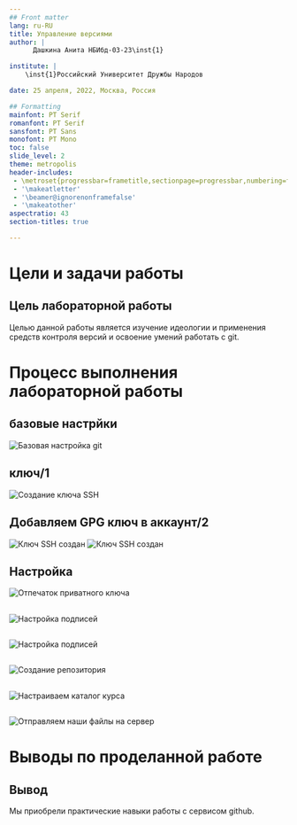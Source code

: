 ```yaml
---
## Front matter
lang: ru-RU
title: Управление версиями
author: |
	  Дашкина Анита НБИбд-03-23\inst{1}

institute: |
	\inst{1}Российский Университет Дружбы Народов

date: 25 апреля, 2022, Москва, Россия

## Formatting
mainfont: PT Serif
romanfont: PT Serif
sansfont: PT Sans
monofont: PT Mono
toc: false
slide_level: 2
theme: metropolis
header-includes: 
 - \metroset{progressbar=frametitle,sectionpage=progressbar,numbering=fraction}
 - '\makeatletter'
 - '\beamer@ignorenonframefalse'
 - '\makeatother'
aspectratio: 43
section-titles: true

---
```


# Цели и задачи работы

## Цель лабораторной работы

Целью данной работы является изучение идеологии и применения средств контроля версий и освоение умений работать с git.

# Процесс выполнения лабораторной работы

## базовые настрйки

![Базовая настройка git](image/1.png)

## ключ/1

![Создание ключа SSH](image/2.png)

## Добавляем GPG ключ в аккаунт/2

![Ключ SSH создан](image/3.png)
![Ключ SSH создан](image/4.png)

## Настройка 

![Отпечаток приватного ключа](image/5.png)

##

![Настройка подписей](image/6.png)

##

![Настройка подписей](image/7.png)

##

![Создание репозитория](image/8.png)

##

![Настраиваем каталог курса](image/9.png)

##

![Отправляем наши файлы на сервер](image/10.png)



# Выводы по проделанной работе

## Вывод

Мы приобрели практические навыки работы с сервисом github.

